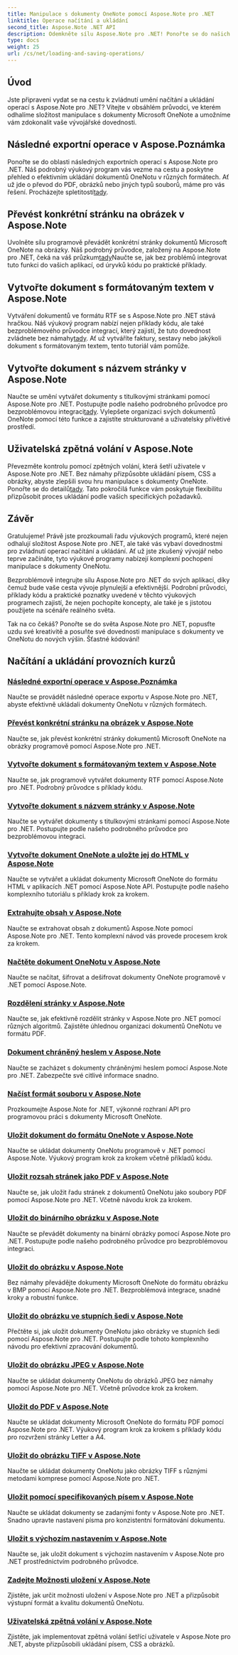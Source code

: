 ```yaml
---
title: Manipulace s dokumenty OneNote pomocí Aspose.Note pro .NET
linktitle: Operace načítání a ukládání
second_title: Aspose.Note .NET API
description: Odemkněte sílu Aspose.Note pro .NET! Ponořte se do našich výukových programů, kde najdete podrobné pokyny k snadnému načítání, ukládání a manipulaci s dokumenty OneNotu.
type: docs
weight: 25
url: /cs/net/loading-and-saving-operations/
---
```


## Úvod

Jste připraveni vydat se na cestu k zvládnutí umění načítání a ukládání operací s Aspose.Note pro .NET? Vítejte v obsáhlém průvodci, ve kterém odhalíme složitost manipulace s dokumenty Microsoft OneNote a umožníme vám zdokonalit vaše vývojářské dovednosti.

## Následné exportní operace v Aspose.Poznámka
 Ponořte se do oblasti následných exportních operací s Aspose.Note pro .NET. Náš podrobný výukový program vás vezme na cestu a poskytne přehled o efektivním ukládání dokumentů OneNotu v různých formátech. Ať už jde o převod do PDF, obrázků nebo jiných typů souborů, máme pro vás řešení. Procházejte spletitostí[tady](./consequent-export-operations/).

## Převést konkrétní stránku na obrázek v Aspose.Note
 Uvolněte sílu programově převádět konkrétní stránky dokumentů Microsoft OneNote na obrázky. Náš podrobný průvodce, založený na Aspose.Note pro .NET, čeká na váš průzkum[tady](./convert-specific-page-to-image/)Naučte se, jak bez problémů integrovat tuto funkci do vašich aplikací, od úryvků kódu po praktické příklady.

## Vytvořte dokument s formátovaným textem v Aspose.Note
 Vytváření dokumentů ve formátu RTF se s Aspose.Note pro .NET stává hračkou. Náš výukový program nabízí nejen příklady kódu, ale také bezproblémového průvodce integrací, který zajistí, že tuto dovednost zvládnete bez námahy[tady](./create-doc-with-rich-text/). Ať už vytváříte faktury, sestavy nebo jakýkoli dokument s formátovaným textem, tento tutoriál vám pomůže.

## Vytvořte dokument s názvem stránky v Aspose.Note
 Naučte se umění vytvářet dokumenty s titulkovými stránkami pomocí Aspose.Note pro .NET. Postupujte podle našeho podrobného průvodce pro bezproblémovou integraci[tady](./create-doc-with-page-title/). Vylepšete organizaci svých dokumentů OneNote pomocí této funkce a zajistíte strukturované a uživatelsky přívětivé prostředí.

## Uživatelská zpětná volání v Aspose.Note
Převezměte kontrolu pomocí zpětných volání, která šetří uživatele v Aspose.Note pro .NET. Bez námahy přizpůsobte ukládání písem, CSS a obrázky, abyste zlepšili svou hru manipulace s dokumenty OneNote. Ponořte se do detailů[tady](./user-saving-callbacks/). Tato pokročilá funkce vám poskytuje flexibilitu přizpůsobit proces ukládání podle vašich specifických požadavků.

## Závěr

Gratulujeme! Právě jste prozkoumali řadu výukových programů, které nejen odhalují složitost Aspose.Note pro .NET, ale také vás vybaví dovednostmi pro zvládnutí operací načítání a ukládání. Ať už jste zkušený vývojář nebo teprve začínáte, tyto výukové programy nabízejí komplexní pochopení manipulace s dokumenty OneNotu.

Bezproblémově integrujte sílu Aspose.Note pro .NET do svých aplikací, díky čemuž bude vaše cesta vývoje plynulejší a efektivnější. Podrobní průvodci, příklady kódu a praktické poznatky uvedené v těchto výukových programech zajistí, že nejen pochopíte koncepty, ale také je s jistotou použijete na scénáře reálného světa.

Tak na co čekáš? Ponořte se do světa Aspose.Note pro .NET, popusťte uzdu své kreativitě a posuňte své dovednosti manipulace s dokumenty ve OneNotu do nových výšin. Šťastné kódování!

## Načítání a ukládání provozních kurzů
### [Následné exportní operace v Aspose.Poznámka](./consequent-export-operations/)
Naučte se provádět následné operace exportu v Aspose.Note pro .NET, abyste efektivně ukládali dokumenty OneNotu v různých formátech.
### [Převést konkrétní stránku na obrázek v Aspose.Note](./convert-specific-page-to-image/)
Naučte se, jak převést konkrétní stránky dokumentů Microsoft OneNote na obrázky programově pomocí Aspose.Note pro .NET.
### [Vytvořte dokument s formátovaným textem v Aspose.Note](./create-doc-with-rich-text/)
Naučte se, jak programově vytvářet dokumenty RTF pomocí Aspose.Note pro .NET. Podrobný průvodce s příklady kódu.
### [Vytvořte dokument s názvem stránky v Aspose.Note](./create-doc-with-page-title/)
Naučte se vytvářet dokumenty s titulkovými stránkami pomocí Aspose.Note pro .NET. Postupujte podle našeho podrobného průvodce pro bezproblémovou integraci.
### [Vytvořte dokument OneNote a uložte jej do HTML v Aspose.Note](./create-onenote-doc-save-to-html/)
Naučte se vytvářet a ukládat dokumenty Microsoft OneNote do formátu HTML v aplikacích .NET pomocí Aspose.Note API. Postupujte podle našeho komplexního tutoriálu s příklady krok za krokem.
### [Extrahujte obsah v Aspose.Note](./extract-content/)
Naučte se extrahovat obsah z dokumentů Aspose.Note pomocí Aspose.Note pro .NET. Tento komplexní návod vás provede procesem krok za krokem.
### [Načtěte dokument OneNotu v Aspose.Note](./load-onenote-document/)
Naučte se načítat, šifrovat a dešifrovat dokumenty OneNote programově v .NET pomocí Aspose.Note.
### [Rozdělení stránky v Aspose.Note](./page-splitting/)
Naučte se, jak efektivně rozdělit stránky v Aspose.Note pro .NET pomocí různých algoritmů. Zajistěte úhlednou organizaci dokumentů OneNotu ve formátu PDF.
### [Dokument chráněný heslem v Aspose.Note](./password-protected-document/)
Naučte se zacházet s dokumenty chráněnými heslem pomocí Aspose.Note pro .NET. Zabezpečte své citlivé informace snadno.
### [Načíst formát souboru v Aspose.Note](./retrieve-file-format/)
Prozkoumejte Aspose.Note for .NET, výkonné rozhraní API pro programovou práci s dokumenty Microsoft OneNote.
### [Uložit dokument do formátu OneNote v Aspose.Note](./save-doc-to-onenote-format/)
Naučte se ukládat dokumenty OneNotu programově v .NET pomocí Aspose.Note. Výukový program krok za krokem včetně příkladů kódu.
### [Uložit rozsah stránek jako PDF v Aspose.Note](./save-range-pages-as-pdf/)
Naučte se, jak uložit řadu stránek z dokumentů OneNotu jako soubory PDF pomocí Aspose.Note pro .NET. Včetně návodu krok za krokem.
### [Uložit do binárního obrázku v Aspose.Note](./save-to-binary-image/)
Naučte se převádět dokumenty na binární obrázky pomocí Aspose.Note pro .NET. Postupujte podle našeho podrobného průvodce pro bezproblémovou integraci.
### [Uložit do obrázku v Aspose.Note](./save-to-image/)
Bez námahy převádějte dokumenty Microsoft OneNote do formátu obrázku v BMP pomocí Aspose.Note pro .NET. Bezproblémová integrace, snadné kroky a robustní funkce.
### [Uložit do obrázku ve stupních šedi v Aspose.Note](./save-to-grayscale-image/)
Přečtěte si, jak uložit dokumenty OneNotu jako obrázky ve stupních šedi pomocí Aspose.Note pro .NET. Postupujte podle tohoto komplexního návodu pro efektivní zpracování dokumentů.
### [Uložit do obrázku JPEG v Aspose.Note](./save-to-jpeg-image/)
Naučte se ukládat dokumenty OneNotu do obrázků JPEG bez námahy pomocí Aspose.Note pro .NET. Včetně průvodce krok za krokem.
### [Uložit do PDF v Aspose.Note](./save-to-pdf/)
Naučte se ukládat dokumenty Microsoft OneNote do formátu PDF pomocí Aspose.Note pro .NET. Výukový program krok za krokem s příklady kódu pro rozvržení stránky Letter a A4.
### [Uložit do obrázku TIFF v Aspose.Note](./save-to-tiff-image/)
Naučte se ukládat dokumenty OneNotu jako obrázky TIFF s různými metodami komprese pomocí Aspose.Note pro .NET.
### [Uložit pomocí specifikovaných písem v Aspose.Note](./save-using-specified-fonts/)
Naučte se ukládat dokumenty se zadanými fonty v Aspose.Note pro .NET. Snadno upravte nastavení písma pro konzistentní formátování dokumentu.
### [Uložit s výchozím nastavením v Aspose.Note](./save-with-default-settings/)
Naučte se, jak uložit dokument s výchozím nastavením v Aspose.Note pro .NET prostřednictvím podrobného průvodce.
### [Zadejte Možnosti uložení v Aspose.Note](./specify-save-options/)
Zjistěte, jak určit možnosti uložení v Aspose.Note pro .NET a přizpůsobit výstupní formát a kvalitu dokumentů OneNotu.
### [Uživatelská zpětná volání v Aspose.Note](./user-saving-callbacks/)
Zjistěte, jak implementovat zpětná volání šetřící uživatele v Aspose.Note pro .NET, abyste přizpůsobili ukládání písem, CSS a obrázků.